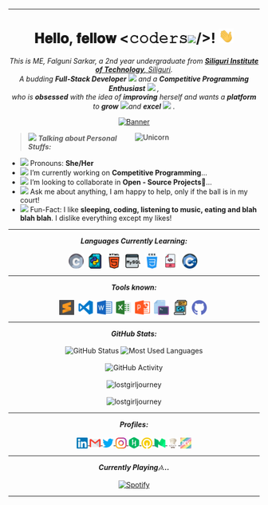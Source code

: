 <hr>

<h1 align="center">𝐇𝐞𝐥𝐥𝐨, 𝐟𝐞𝐥𝐥𝐨𝐰 <𝚌𝚘𝚍𝚎𝚛𝚜<img src="https://github.com/TheDudeThatCode/TheDudeThatCode/blob/master/Assets/Earth.gif" width="24px">/>! <img src="https://raw.githubusercontent.com/ABSphreak/ABSphreak/master/gifs/Hi.gif" width="30px">
</h1>

<p align="center">
  <em>
    This is ME, Falguni Sarkar, a 2nd year undergraduate from <a href="http://sittechno.org/"> <b>Siliguri Institute of Technology</b>, Siliguri</a>. <br>
    A budding <b>Full-Stack Developer</b> <img src="https://github.com/TheDudeThatCode/TheDudeThatCode/blob/master/Assets/Developer.gif" width="30px"> and a <b>Competitive Programming Enthusiast</b>&nbsp;<img src="https://github.com/TheDudeThatCode/TheDudeThatCode/blob/master/Assets/Designer.gif" width="36px">&nbsp,<br>who is <b>obsessed</b>
    with the idea of <b>improving</b> herself and wants a <b>platform</b> to 
    <b>grow</b> <img src="https://github.com/TheDudeThatCode/TheDudeThatCode/blob/master/Assets/Rocket.gif" width="18px">and 
    <b>excel</b> <img src="https://github.com/TheDudeThatCode/TheDudeThatCode/blob/master/Assets/Medal.gif" width="20px">&nbsp.
  </em> 
  
  <br>

<p align="center">
  <a href="https://www.buymeacoffee.com/lostgirljourney">
  <img src="https://user-images.githubusercontent.com/56036475/111084376-14e2c200-8538-11eb-971e-d34f6ddc8378.png" alt = "Banner" height="250px" width="500px"/>
  </a>
</p>

<!-- <p align="center">
    <img src="https://media.giphy.com/media/VgCDAzcKvsR6OM0uWg/giphy.gif" width="50" /> <b><i>Learning while HOPING & HUSTLING!!!</i></b> <img src="https://media.giphy.com/media/7j2hfyeVcDtf2/giphy.gif" width="50" />
  </p>
</p> -->

<img align="right" width=250px alt="Unicorn" src="https://media.giphy.com/media/3ohs4BSacFKI7A717y/giphy.gif" />

> <img src="https://media.giphy.com/media/ObNTw8Uzwy6KQ/giphy.gif" width="30px">&nbsp;***Talking about Personal Stuffs:***

- <img src="https://media.giphy.com/media/j1sGG7gbue5o2gS31X/giphy.gif" width="30px">&nbsp;Pronouns: **She/Her**
- <img src="https://media.giphy.com/media/7TcdtHOCxo3meUvPgj/giphy.gif" width="30px">&nbsp;I’m currently working on **Competitive Programming**...
- <img src="https://media.giphy.com/media/mG7xN3NU7WeUUGiKjM/giphy.gif" width="30px">&nbsp;I’m looking to collaborate in **Open - Source Projects**🤝...
- <img src="https://media.giphy.com/media/lleGybkEAdmbVE8cKt/giphy.gif" width="30px">&nbsp;Ask me about anything, I am happy to help, only if the ball is in my court!
- <img src="https://media.giphy.com/media/1Bek3O06EXr6YaBcLy/giphy.gif" width="30px">&nbsp;Fun-Fact: I like **sleeping, coding, listening to music, eating and blah blah blah**. I dislike everything except my likes!

<hr>

<p align="center">
<i><b>Languages Currently Learning:</b></i> 
  <br><br>
  <img align="center" src="languages/c.svg" width="30px" />&nbsp;
  <img align="center" src="languages/python.svg" width="30px" />&nbsp;
  <img align="center" src="languages/html-5.svg" width="30px" />&nbsp;
  <img align="center" src="languages/mysql.svg" width="30px" />&nbsp;
  <img align="center" src="languages/css.svg" width="30px" />&nbsp;
  <img align="center" src="languages/javascript.svg" width="30px" />&nbsp;
  <img align="center" src="languages/cpp.svg" width="30px" />&nbsp;
</p>

<hr>

<p align="center">
<i><b>Tools known:</b></i> 
  <br><br>
  <img align="center" src="tools/sublime.svg" width="30px" />&nbsp;
  <img align="center" src="tools/vs-code.png" width="30px" />&nbsp;
  <img align="center" src="tools/word.svg" width="30px" />&nbsp;
  <img align="center" src="tools/excel.svg" width="30px" />&nbsp;
  <img align="center" src="tools/powerpoint.svg" width="30px" />&nbsp;
  <img align="center" src="tools/cmd.svg" width="30px" />&nbsp;
  <img align="center" src="tools/git.svg" width="30px" />&nbsp;
  <img align="center" src="tools/github.svg" width="30px" />&nbsp;
</p>

<hr>

<p align = "center">
  <i><b>GitHub Stats:</b></i><br><br>
  <img src = "https://github-readme-stats.lostgirljourney.vercel.app/api?username=lostgirljourney&theme=midnight-purple&show_icons=true&count_private=true" alt="GitHub Status" />
  <img src = "https://github-readme-stats.lostgirljourney.vercel.app/api/top-langs/?username=lostgirljourney&layout=compact&theme=midnight-purple" alt="Most Used Languages" />
  <br><br>
  <img src = "https://lostgirljourney-on-github.herokuapp.com/graph?username=lostgirljourney&theme=dracula&bg_color=000000" alt="GitHub Activity" />
  <br><br>
  <img src = "https://github-profile-trophy.vercel.app/?username=lostgirljourney&theme=juicyfresh&margin-w=5&no-frame=true" alt="lostgirljourney" />
  <br><br>
  <img src = "https://komarev.com/ghpvc/?username=lostgirljourney" alt="lostgirljourney" />
</p>

<hr>

<p align = "center">
  <i><b>Profiles:</b></i><br><br>
  <a href="https://www.linkedin.com/in/falgunisarkar">
  <img align="center" alt="Falguni @LinkedIN" width="22px" src="handles/linkedin.svg" />
</a>
  <a href="mailto:falgunisarkar526@gmail.com">
  <img align="center" alt="Falguni @Mail" width="22px" src="handles/gmail.svg" />
</a>
<a href="https://twitter.com/melophilecoder">
  <img align="center" alt="Falguni @Twitter" width="22px" src="handles/twitter.svg" />
</a>
<a href="https://www.instagram.com/melophilecoder">
  <img align="center" alt="Falguni @Instagram" width="22px" src="handles/instagram.svg" />
</a>
<a href="https://www.hackerrank.com/lostgirljourney">
  <img align="center" alt="Falguni @Hackerrank" width="22px" src="handles/hackerrank.svg" />
</a>
<a href="https://google.qwiklabs.com/public_profiles/25c28abe-885e-4ec6-b75f-73f1d429ec08">
  <img align="center" alt="Falguni @Qwiklabs" width="22px" src="handles/qwiklabs.png" />
</a>
<a href="https://falgunisarkar.medium.com/">
  <img align="center" alt="Falguni @Qwiklabs" width="22px" src="handles/medium.svg" />
</a>
<a href="https://www.codechef.com/users/falgunisarkar">
  <img align="center" alt="Falguni @CodeChef" width="22px" src="handles/codechef.jpeg" />
</a>
<a href="https://dev.to/lostgirljourney">
  <img align="center" src="handles/dev.png" alt="Falguni @DEV Profile" width="22px">
</a>

</p>

<hr>

<!-- <details align="center">
<summary>
  <i><b>Projects I am currently working on:</b></i><br><br>
</summary>
<br />
<br />
</details> 
<hr> -->

<p align="center"> 
  <i><b>Currently Playing🎶...</b></i>
  <br><br>
<!--   <a href="https://open.spotify.com/user/31glrpxgbfoi6qprbrezs4cwwaiu"/>
    <img src="https://novatorem.lostgirljourney.vercel.app/api/spotify" alt="Spotify"/>
  </a>
  <br><br> -->
  <a href="https://open.spotify.com/user/31glrpxgbfoi6qprbrezs4cwwaiu"/>
    <img src="https://spotify-recently-played-readme.vercel.app/api?user=31glrpxgbfoi6qprbrezs4cwwaiu&count=1" alt="Spotify"/>
  </a>
</p>

<hr>
<!-- can't stop myself from editing🤷... -->
